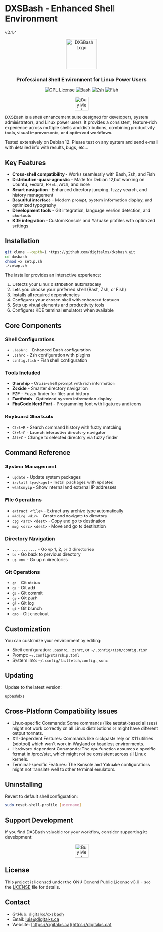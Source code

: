 # DXSBash - Enhanced Shell Environment
v2.1.4
<div align="center">
    <a href="https://digitalxs.ca">
        <img src="https://blog.digitalxs.ca/wp-content/uploads/2023/11/cropped-logo300_1-1.png" alt="DXSBash Logo" width="100">
    </a>
    <h3>Professional Shell Environment for Linux Power Users</h3>

[![GPL License](https://img.shields.io/badge/License-GPL%20v3-blue.svg)](https://www.gnu.org/licenses/gpl-3.0)
[![Bash](https://img.shields.io/badge/Shell-Bash-4EAA25?logo=gnu-bash&logoColor=white)](https://www.gnu.org/software/bash/)
[![Zsh](https://img.shields.io/badge/Shell-Zsh-071D49?logo=zsh&logoColor=white)](https://www.zsh.org/)
[![Fish](https://img.shields.io/badge/Shell-Fish-394655?logo=fish&logoColor=white)](https://fishshell.com/)

<a href="https://www.buymeacoffee.com/digitalxs" target="_blank"><img src="https://cdn.buymeacoffee.com/buttons/v2/default-yellow.png" alt="Buy Me A Coffee" height="45"></a>

</div>

DXSBash is a shell enhancement suite designed for developers, system administrators, and Linux power users. It provides a consistent, feature-rich experience across multiple shells and distributions, combining productivity tools, visual improvements, and optimized workflows.

Tested extensively on Debian 12. Please test on any system and send e-mail with detailed info with results, bugs, etc...

## Key Features

- **Cross-shell compatibility** - Works seamlessly with Bash, Zsh, and Fish
- **Distribution-quasi-agnostic** - Made for Debian 12,but working on Ubuntu, Fedora, RHEL, Arch, and more
- **Smart navigation** - Enhanced directory jumping, fuzzy search, and history management
- **Beautiful interface** - Modern prompt, system information display, and optimized typography
- **Development tools** - Git integration, language version detection, and shortcuts
- **KDE integration** - Custom Konsole and Yakuake profiles with optimized settings

## Installation

```bash
git clone --depth=1 https://github.com/digitalxs/dxsbash.git
cd dxsbash
chmod +x setup.sh
./setup.sh
```

The installer provides an interactive experience:
1. Detects your Linux distribution automatically
2. Lets you choose your preferred shell (Bash, Zsh, or Fish)
3. Installs all required dependencies
4. Configures your chosen shell with enhanced features
5. Sets up visual elements and productivity tools
6. Configures KDE terminal emulators when available

## Core Components

### Shell Configurations
- `.bashrc` - Enhanced Bash configuration
- `.zshrc` - Zsh configuration with plugins
- `config.fish` - Fish shell configuration

### Tools Included
- **Starship** - Cross-shell prompt with rich information
- **Zoxide** - Smarter directory navigation
- **FZF** - Fuzzy finder for files and history
- **Fastfetch** - Optimized system information display
- **FiraCode Nerd Font** - Programming font with ligatures and icons

### Keyboard Shortcuts
- `Ctrl+R` - Search command history with fuzzy matching
- `Ctrl+F` - Launch interactive directory navigator
- `Alt+C` - Change to selected directory via fuzzy finder

## Command Reference

### System Management
- `update` - Update system packages
- `install [package]` - Install packages with updates
- `whatsmyip` - Show internal and external IP addresses

### File Operations
- `extract <file>` - Extract any archive type automatically
- `mkdirg <dir>` - Create and navigate to directory
- `cpg <src> <dest>` - Copy and go to destination
- `mvg <src> <dest>` - Move and go to destination

### Directory Navigation
- `..`, `...`, `....` - Go up 1, 2, or 3 directories
- `bd` - Go back to previous directory
- `up <n>` - Go up n directories

### Git Operations
- `gs` - Git status
- `ga` - Git add
- `gc` - Git commit
- `gp` - Git push
- `gl` - Git log
- `gb` - Git branch
- `gco` - Git checkout

## Customization

You can customize your environment by editing:

- Shell configuration: `.bashrc`, `.zshrc`, or `~/.config/fish/config.fish`
- Prompt: `~/.config/starship.toml`
- System info: `~/.config/fastfetch/config.jsonc`

## Updating

Update to the latest version:

```bash
upbashdxs
```
## Cross-Platform Compatibility Issues
- Linux-specific Commands: Some commands (like netstat-based aliases) might not work correctly on all Linux distributions or might have different output formats.
- X11-dependent Features: Commands like clickpaste rely on X11 utilities (xdotool) which won't work in Wayland or headless environments.
- Hardware-dependent Commands: The cpu function assumes a specific format in /proc/stat, which might not be consistent across all Linux kernels.
- Terminal-specific Features: The Konsole and Yakuake configurations might not translate well to other terminal emulators.

## Uninstalling

Revert to default shell configuration:

```bash
sudo reset-shell-profile [username]
```

## Support Development

If you find DXSBash valuable for your workflow, consider supporting its development:

<div align="center">
<a href="https://www.buymeacoffee.com/digitalxs" target="_blank"><img src="https://cdn.buymeacoffee.com/buttons/v2/default-yellow.png" alt="Buy Me A Coffee" height="45"></a>
</div>

## License

This project is licensed under the GNU General Public License v3.0 - see the [LICENSE](LICENSE) file for details.

## Contact

- GitHub: [digitalxs/dxsbash](https://github.com/digitalxs/dxsbash)
- Email: luis@digitalxs.ca
- Website: [https://digitalxs.ca](https://digitalxs.ca)
